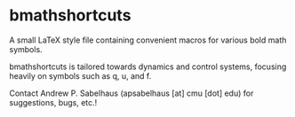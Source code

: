 # bmathshortcuts
A small LaTeX style file containing convenient macros for various bold math symbols.

bmathshortcuts is tailored towards dynamics and control systems, focusing heavily on symbols such as q, u, and f.

Contact Andrew P. Sabelhaus (apsabelhaus [at] cmu [dot] edu) for suggestions, bugs, etc.!
